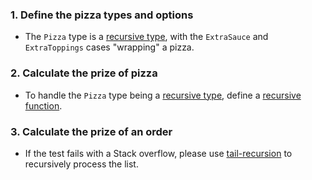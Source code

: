 ### 1. Define the pizza types and options

- The `Pizza` type is a [recursive type][recursive-types], with the `ExtraSauce` and `ExtraToppings` cases "wrapping" a pizza.

### 2. Calculate the prize of pizza

- To handle the `Pizza` type being a [recursive type][recursive-types], define a [recursive function][recursive-functions].

### 3. Calculate the prize of an order

- If the test fails with a Stack overflow, please use [tail-recursion][tail-recursion] to recursively process the list.

[recursive-functions]: https://docs.microsoft.com/en-us/dotnet/fsharp/language-reference/functions/recursive-functions-the-rec-keyword
[recursive-types]: https://fsharpforfunandprofit.com/posts/recursive-types-and-folds/#a-basic-recursive-type
[tail-recursion]: https://cyanbyfuchsia.wordpress.com/2014/02/12/recursion-and-tail-recursion-in-f/
